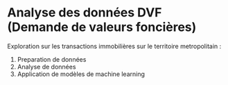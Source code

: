 # Analyse des données DVF (Demande de valeurs foncières)

Exploration sur les transactions immobilières sur le territoire metropolitain :

1. Preparation de données
2. Analyse de données
3. Application de modèles de machine learning 


